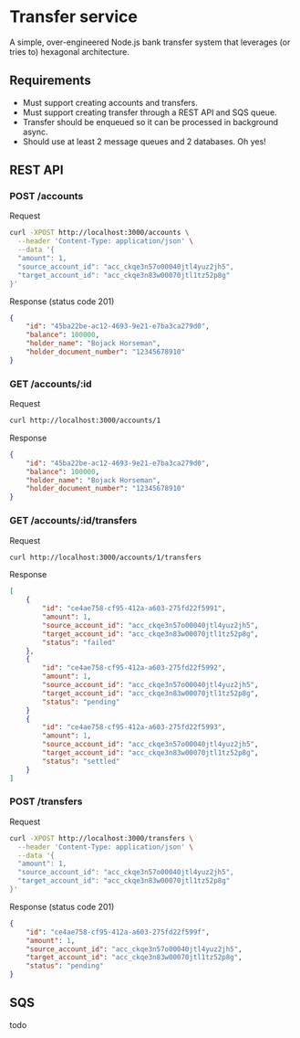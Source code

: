 # Transfer service

A simple, over-engineered Node.js bank transfer system that leverages (or tries to) hexagonal architecture. 

## Requirements

- Must support creating accounts and transfers.
- Must support creating transfer through a REST API and SQS queue.
- Transfer should be enqueued so it can be processed in background async. 
- Should use at least 2 message queues and 2 databases. Oh yes!

## REST API

### POST /accounts

Request
```sh
curl -XPOST http://localhost:3000/accounts \
  --header 'Content-Type: application/json' \
  --data '{
  "amount": 1,
  "source_account_id": "acc_ckqe3n57o00040jtl4yuz2jh5",
  "target_account_id": "acc_ckqe3n83w00070jtl1tz52p8g"
}'
```
Response (status code 201)
```json
{
    "id": "45ba22be-ac12-4693-9e21-e7ba3ca279d0",
    "balance": 100000,
    "holder_name": "Bojack Horseman",
    "holder_document_number": "12345678910"
}
```

### GET /accounts/:id

Request
```sh
curl http://localhost:3000/accounts/1
```

Response
```json
{
    "id": "45ba22be-ac12-4693-9e21-e7ba3ca279d0",
    "balance": 100000,
    "holder_name": "Bojack Horseman",
    "holder_document_number": "12345678910"
}
```

### GET /accounts/:id/transfers

Request
```sh
curl http://localhost:3000/accounts/1/transfers
```

Response
```json
[
    {
        "id": "ce4ae758-cf95-412a-a603-275fd22f5991",
        "amount": 1,
        "source_account_id": "acc_ckqe3n57o00040jtl4yuz2jh5",
        "target_account_id": "acc_ckqe3n83w00070jtl1tz52p8g",
        "status": "failed"
    },
    {
        "id": "ce4ae758-cf95-412a-a603-275fd22f5992",
        "amount": 1,
        "source_account_id": "acc_ckqe3n57o00040jtl4yuz2jh5",
        "target_account_id": "acc_ckqe3n83w00070jtl1tz52p8g",
        "status": "pending"
    }
    {
        "id": "ce4ae758-cf95-412a-a603-275fd22f5993",
        "amount": 1,
        "source_account_id": "acc_ckqe3n57o00040jtl4yuz2jh5",
        "target_account_id": "acc_ckqe3n83w00070jtl1tz52p8g",
        "status": "settled"
    }
]
```

### POST /transfers
Request
```sh
curl -XPOST http://localhost:3000/transfers \
  --header 'Content-Type: application/json' \
  --data '{
  "amount": 1,
  "source_account_id": "acc_ckqe3n57o00040jtl4yuz2jh5",
  "target_account_id": "acc_ckqe3n83w00070jtl1tz52p8g"
}'
```

Response (status code 201)
```json
{
    "id": "ce4ae758-cf95-412a-a603-275fd22f599f",
    "amount": 1,
    "source_account_id": "acc_ckqe3n57o00040jtl4yuz2jh5",
    "target_account_id": "acc_ckqe3n83w00070jtl1tz52p8g",
    "status": "pending"
}
```

## SQS
todo
